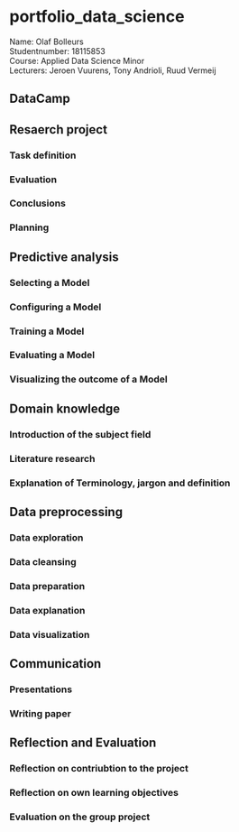 # portfolio_data_science
Name: Olaf Bolleurs  <br />
Studentnumber: 18115853 <br />
Course: Applied Data Science Minor<br />
Lecturers: Jeroen Vuurens, Tony Andrioli, Ruud Vermeij

## DataCamp

## Resaerch project

### Task definition

### Evaluation

### Conclusions

### Planning

## Predictive analysis

### Selecting a Model

### Configuring a Model

### Training a Model

### Evaluating a Model

### Visualizing the outcome of a Model

## Domain knowledge

### Introduction of the subject field

### Literature research

### Explanation of Terminology, jargon and definition

## Data preprocessing

### Data exploration

### Data cleansing

### Data preparation

### Data explanation

### Data visualization

## Communication

### Presentations

### Writing paper

## Reflection and Evaluation 

### Reflection on contriubtion to the project

### Reflection on own learning objectives

### Evaluation on the group project

